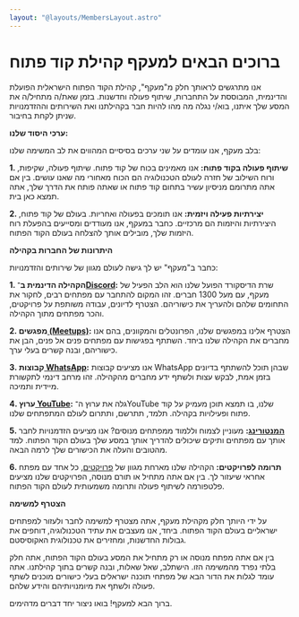 ```yaml
---
layout: "@layouts/MembersLayout.astro"
---
```



# ברוכים הבאים למעקף קהילת קוד פתוח

אנו מתרגשים לראותך חלק מ"מעקף", קהילת הקוד הפתוח הישראלית הפועלת והדינמית, המבוססת על התחברות, שיתוף פעולה וחדשנות. בזמן שאת/ה מתחיל/ה את המסע שלך איתנו, בוא/י נגלה מה מהו להיות חבר בקהילתנו ואת השירותים וההזדמנויות שניתן לקחת בחיבור.

**ערכי היסוד שלנו:**

בלב מעקף, אנו עומדים על שני ערכים בסיסיים המהווים את לב המשימה שלנו:

**1. שיתוף פעולה בקוד פתוח:** אנו מאמינים בכוח של קוד פתוח. שיתוף פעולה, שקיפות, ורוח השילוב של חזרה לעולם הטכנולוגיה הם הכוח מאחורי מה שאנו עושים. בין אם אתה מתרומם מניסיון עשיר בתחום קוד פתוח או שאתה פותח את הדרך שלך, אתה תמצא כאן בית.

**2. יצירתיות פעילה ויזמית:** אנו תומכים בפעולה ואחריות. בעולם של קוד פתוח, היצירתיות והיזמות הם מרכזיים. כחבר במעקף, אנו מעודדים ומסייעים בהפעלת רוח היזמות שלך, מובילים אותך להצלחה בעולם הקוד הפתוח.

**היתרונות של החברות בקהילה**

כחבר ב"מעקף" יש לך גישה לעולם מגוון של שירותים והזדמנויות:

**1. הקהילה הדינמית ב־<a target="_blank" href="https://discord.com/invite/a2VyCjRk2M">Discord</a>:** שרת הדיסקורד הפועל שלנו הוא הלב הפעיל של מעקף, עם מעל 1300 חברים. זהו המקום להתחבר עם מפתחים רבים, לחקור את התחומים שלהם ולהעריך את כישוריהם. הצטרף לדיונים, עבודה משותפת על פרויקטים, והכר מפתחים מתוך הקהילה.

**2. מפגשים<a target="_blank" href="https://www.meetup.com/maakaf/"> (Meetups)</a>:** הצטרף אלינו במפגשים שלנו, הפרונטלים והמקוונים, בהם אנו מחברים את הקהילה שלנו ביחד. השתתף בפגישות עם מפתחים פנים אל פנים, הבן את כישוריהם, ובנה קשרים בעלי ערך.

**3. קבוצות<a target="_blank" href="https://chat.whatsapp.com/CCFkZwKn3oD8kJoRLms7ts"> WhatsApp</a>:** אנו מציעים קבוצות WhatsApp  שבהן תוכל להשתתף בדיונים בזמן אמת, לבקש עצות ולשתף ידע מחברים מהקהילה. זהו מרחב דינמי לתקשורת מיידית ותמיכה.

**4. ערוץ<a target="_blank" href="https://www.youtube.com/@maakaf-os"> YouTube</a>:** גלה את ערוץ ה־YouTube שלנו, בו תמצא תוכן מעמיק על קוד פתוח ופעילויות בקהילה. תלמד, תתרשם, ותתרום לעולם המתפתחים שלנו.

**5. [המנטורינג](/members/he_mentoring_project):** מעוניין לצמוח וללמוד ממפתחים מנוסים? אנו מציעים הזדמנויות לחבר אותך עם מפתחים ותיקים שיכולים להדריך אותך במסע שלך בעולם הקוד הפתוח. למד מהטובים והעלה את הכישורים שלך לרמה הבאה.

**6. תרומה לפרויקטים:** הקהילה שלנו מארחת מגוון של [פרויקטים](/en/members/en_projects_list), כל אחד עם מפתח אחראי שיעזור לך. בין אם אתה מתחיל או תורם מנוסה, הפרויקטים שלנו מציעים פלטפורמה לשיתוף פעולה ותרומה משמעותית לעולם הקוד הפתוח.

**הצטרף למשימה**

על ידי היותך חלק מקהילת מעקף, אתה מצטרף למשימה לחבר ולעזור למפתחים ישראליים בעולם הקוד הפתוח. ביחד, אנו מעצבים את עתיד הטכנולוגיה, דוחפים את גבולות החדשנות, ומחזירים את טכנולוגית האקוסיסטם.

בין אם אתה מפתח מנוסה או רק מתחיל את המסע בעולם הקוד הפתוח, אתה חלק בלתי נפרד מהמשימה הזו. הישתלב, שאל שאלות, ובנה קשרים בתוך קהילתנו. אתה עומד לגלות את הדור הבא של מפתחי תוכנה ישראלים בעלי כישורים מוכנים לשתף פעולה ולשתף את מיומנויותיהם והידע שלהם.

ברוך הבא למעקף! בואו ניצור יחד דברים מדהימים.
   

